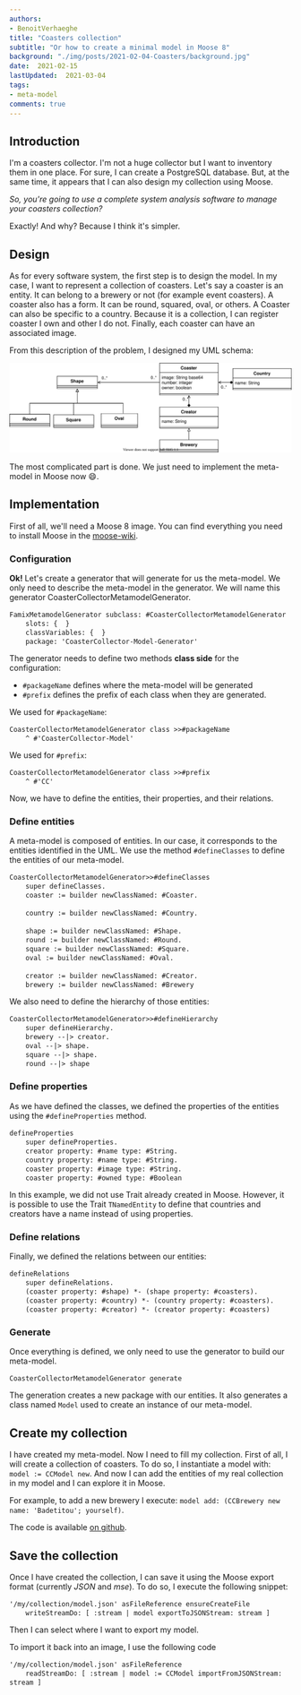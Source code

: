 ```yaml
---
authors:
- BenoitVerhaeghe
title: "Coasters collection"
subtitle: "Or how to create a minimal model in Moose 8"
background: "./img/posts/2021-02-04-Coasters/background.jpg"
date:  2021-02-15
lastUpdated:  2021-03-04
tags:
- meta-model
comments: true
---
```


## Introduction

I'm a coasters collector.
I'm not a huge collector but I want to inventory them in one place.
For sure, I can create a PostgreSQL database.
But, at the same time, it appears that I can also design my collection using Moose.

*So, you're going to use a complete system analysis software to manage your coasters collection?*

Exactly! And why? Because I think it's simpler.

## Design

As for every software system, the first step is to design the model.
In my case, I want to represent a collection of coasters.
Let's say a coaster is an entity.
It can belong to a brewery or not (for example event coasters).
A coaster also has a form.
It can be round, squared, oval, or others.
A Coaster can also be specific to a country.
Because it is a collection, I can register coaster I own and other I do not.
Finally, each coaster can have an associated image.

From this description of the problem, I designed my UML schema:

!["coasters UML"](./img/posts/2021-02-04-Coasters/coaster-model.drawio.svg)

The most complicated part is done.
We just need to implement the meta-model in Moose now :smile:.

## Implementation

First of all, we'll need a Moose 8 image.
You can find everything you need to install Moose in the [moose-wiki](/beginners/install-moose).

### Configuration

**Ok!** Let's create a generator that will generate for us the meta-model.
We only need to describe the meta-model in the generator.
We will name this generator CoasterCollectorMetamodelGenerator.

```smalltalk
FamixMetamodelGenerator subclass: #CoasterCollectorMetamodelGenerator
    slots: {  }
    classVariables: {  }
    package: 'CoasterCollector-Model-Generator'
```

The generator needs to define two methods **class side** for the configuration:

- `#packageName` defines where the meta-model will be generated
- `#prefix` defines the prefix of each class when they are generated.

We used for `#packageName`:

```smalltalk
CoasterCollectorMetamodelGenerator class >>#packageName
    ^ #'CoasterCollector-Model'
```

We used for `#prefix`:

```smalltalk
CoasterCollectorMetamodelGenerator class >>#prefix
    ^ #'CC'
```

Now, we have to define the entities, their properties, and their relations.

### Define entities

A meta-model is composed of entities.
In our case, it corresponds to the entities identified in the UML.
We use the method `#defineClasses` to define the entities of our meta-model.

```smalltalk
CoasterCollectorMetamodelGenerator>>#defineClasses
    super defineClasses.
    coaster := builder newClassNamed: #Coaster.

    country := builder newClassNamed: #Country.

    shape := builder newClassNamed: #Shape.
    round := builder newClassNamed: #Round.
    square := builder newClassNamed: #Square.
    oval := builder newClassNamed: #Oval.

    creator := builder newClassNamed: #Creator.
    brewery := builder newClassNamed: #Brewery
```

We also need to define the hierarchy of those entities:

```smalltalk
CoasterCollectorMetamodelGenerator>>#defineHierarchy
    super defineHierarchy.
    brewery --|> creator.
    oval --|> shape.
    square --|> shape.
    round --|> shape
```

### Define properties

As we have defined the classes, we defined the properties of the entities using the `#defineProperties` method.

```smalltalk
defineProperties
    super defineProperties.
    creator property: #name type: #String.
    country property: #name type: #String.
    coaster property: #image type: #String.
    coaster property: #owned type: #Boolean
```

In this example, we did not use Trait already created in Moose.
However, it is possible to use the Trait `TNamedEntity` to define that countries and creators have a name instead of using properties.

### Define relations

Finally, we defined the relations between our entities:

```smalltalk
defineRelations
    super defineRelations.
    (coaster property: #shape) *- (shape property: #coasters).
    (coaster property: #country) *- (country property: #coasters).
    (coaster property: #creator) *- (creator property: #coasters)
```

### Generate

Once everything is defined, we only need to use the generator to build our meta-model.

```smalltalk
CoasterCollectorMetamodelGenerator generate
```

The generation creates a new package with our entities.
It also generates a class named `Model` used to create an instance of our meta-model.

## Create my collection

I have created my meta-model.
Now I need to fill my collection.
First of all, I will create a collection of coasters.
To do so, I instantiate a model with: `model := CCModel new`.
And now I can add the entities of my real collection in my model and I can explore it in Moose.

For example, to add a new brewery I execute: `model add: (CCBrewery new name: 'Badetitou'; yourself)`.

The code is available [on github](https://github.com/badetitou/CoastersCollector).

## Save the collection

Once I have created the collection, I can save it using the Moose export format (currently *JSON* and *mse*).
To do so, I execute the following snippet:

```smalltalk
'/my/collection/model.json' asFileReference ensureCreateFile
    writeStreamDo: [ :stream | model exportToJSONStream: stream ]
```

Then I can select where I want to export my model.

To import it back into an image, I use the following code

```smalltalk
'/my/collection/model.json' asFileReference
    readStreamDo: [ :stream | model := CCModel importFromJSONStream: stream ]
```
